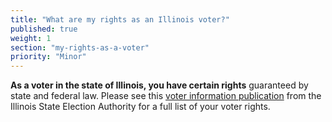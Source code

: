 ```yaml
---
title: "What are my rights as an Illinois voter?"
published: true
weight: 1
section: "my-rights-as-a-voter"
priority: "Minor"
---
```


**As a voter in the state of Illinois, you have certain rights** guaranteed by state and federal law. Please see this [voter information publication](http://www.elections.il.gov/downloads/votinginformation/pdf/illinois_voter_information.pdf) from the Illinois State Election Authority for a full list of your voter rights.
